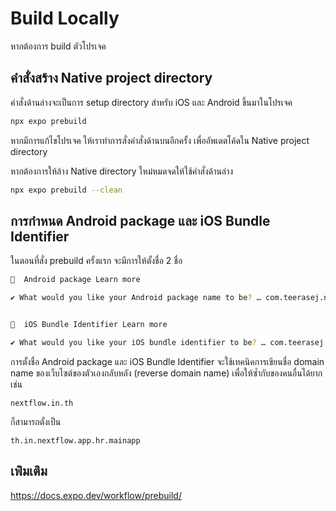 
# Build Locally

หากต้องการ build ตัวโปรเจค

## คำสั่งสร้าง Native project directory

คำสั่งด้านล่างจะเป็นการ setup directory สำหรับ iOS และ Android ขึ้นมาในโปรเจค

```bash
npx expo prebuild
```

หากมีการแก้ไขโปรเจค ให้เราทำการสั่งคำสั่งด้านบนอีกครั้ง เพื่ออัพเดตโค้ดใน Native project directory

หากต้องการให้ล้าง Native directory ใหม่หมดจดให้ใช้คำสั่งด้านล่าง 

```bash
npx expo prebuild --clean
```

## การกำหนด Android package และ iOS Bundle Identifier

ในตอนที่สั่ง prebuild ครั้งแรก จะมีการให้ตั้งชื่อ 2 ชื่อ 

```bash
📝  Android package Learn more

✔ What would you like your Android package name to be? … com.teerasej.nextflow.app


📝  iOS Bundle Identifier Learn more

✔ What would you like your iOS bundle identifier to be? … com.teerasej.nextflow.app
```

การตั้งชื่อ Android package และ iOS Bundle Identifier จะใช้เทคนิคการเขียนชื่อ domain name ของเว็บไซต์ของตัวเองกลับหลัง (reverse domain name) เพื่อให้ซ้ำกับของคนอื่นได้ยาก เช่น

```
nextflow.in.th
```

ก็สามารถตั้งเป็น

```
th.in.nextflow.app.hr.mainapp
```

## เพ่ิมเติม

https://docs.expo.dev/workflow/prebuild/ 

